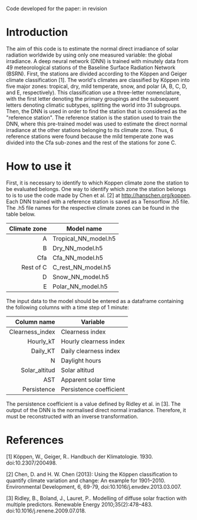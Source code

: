 Code developed for the paper: 
in revision

# Introduction

The aim of this code is to estimate the normal direct irradiance of solar radiation worldwide by using only one measured variable: the global irradiance. A deep neural network (DNN) is trained with minutely data from 49 meteorological stations of the Baseline Surface Radiation Network (BSRN). First, the stations are divided according to the Köppen and Geiger climate classification [1]. The world's climates are classified by Köppen into five major zones: tropical, dry, mild temperate, snow, and polar (A, B, C, D, and E, respectively). This classification use a three-letter nomenclature, with the first letter denoting the primary groupings and the subsequent letters denoting climatic subtypes, splitting the world into 31 subgroups. Then, the DNN is used in order to find the station that is considered as the "reference station". The reference station is the station used to train the DNN, where this pre-trained model was used to estimate the direct normal irradiance at the other stations belonging to its climate zone. Thus, 6 reference stations were found because the mild temperate zone was divided into the Cfa sub-zones and the rest of the stations for zone C. 

# How to use it

First, it is necessary to identify to which Koppen climate zone the station to be evaluated belongs. One way to identify which zone the station belongs to is to use the code made by Chen et al. [2] at http://hanschen.org/koppen. Each DNN trained with a reference station is saved as a Tensorflow .h5 file. The .h5 file names for the respective climate zones can be found in the table below. 

| Climate zone | Model name |
|-----:|-----------|
|A       |Tropical_NN_model.h5 |
|B       |Dry_NN_model.h5 |
|Cfa     |Cfa_NN_model.h5 |
|Rest of C  |C_rest_NN_model.h5 |
|D  |Snow_NN_model.h5 |
|E  |Polar_NN_model.h5 |

The input data to the model should be entered as a dataframe containing the following columns with a time step of 1 minute: 

| Column name | Variable |
|-----:|-----------|
|Clearness_index |Clearness index |
|Hourly_kT |Hourly clearness index |
|Daily_KT |Daily clearness index |
|N  |Daylight hours |
|Solar_altitud |Solar altitud |
|AST |Apparent solar time |
|Persistence |Persistence coefficient |

The persistence coefficient is a value defined by Ridley et al. in [3]. The output of the DNN is the normalised direct normal irradiance. Therefore, it must be reconstructed with an inverse transformation. 

# References

[1] Köppen, W., Geiger, R.. Handbuch der Klimatologie. 1930. doi:10.2307/200498.

[2] Chen, D. and H. W. Chen (2013): Using the Köppen classification to quantify climate variation and change: An example for 1901–2010. Environmental Development, 6, 69-79, doi:10.1016/j.envdev.2013.03.007.

[3] Ridley, B., Boland, J., Lauret, P.. Modelling of diffuse solar fraction with multiple predictors. Renewable Energy 2010;35(2):478–483. doi:10.1016/j.renene.2009.07.018.
